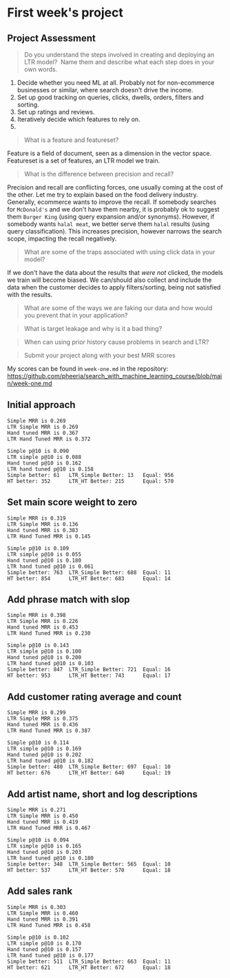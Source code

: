 # First week's project

## Project Assessment
> Do you understand the steps involved in creating and deploying an LTR model?  Name them and describe what each step does in your own words.

1. Decide whether you need ML at all. Probably not for non-ecommerce businesses or similar, where search doesn't drive the income.
2. Set up good tracking on queries, clicks, dwells, orders, filters and sorting.
3. Set up ratings and reviews.
4. Iteratively decide which features to rely on.
5. 


> What is a feature and featureset?

Feature is a field of document, seen as a dimension in the vector space.
Featureset is a set of features, an LTR model we train.

> What is the difference between precision and recall?

Precision and recall are conflicting forces, one usually coming at the cost of the other. Let me try to explain based on the food delivery industry.
Generally, ecommerce wants to improve the recall. If somebody searches for `McDonald's` and we don't have them nearby, it is probably ok to suggest them `Burger King` (using query expansion and/or synonyms). However, if somebody wants `halal meat`, we better serve them `halal` results (using query classification). This increases precision, however narrows the search scope, impacting the recall negatively.

> What are some of the traps associated with using click data in your model?

If we don't have the data about the results that *were not* clicked, the models we train will become biased. We can/should also collect and include the data when the customer decides to apply filters/sorting, being not satisfied with the results. 

> What are some of the ways we are faking our data and how would you prevent that in your application?

> What is target leakage and why is it a bad thing?

> When can using prior history cause problems in search and LTR?

> Submit your project along with your best MRR scores

My scores can be found in `week-one.md` in the repository: https://github.com/pheeria/search_with_machine_learning_course/blob/main/week-one.md 

## Initial approach

```
Simple MRR is 0.269
LTR Simple MRR is 0.269
Hand tuned MRR is 0.367
LTR Hand Tuned MRR is 0.372

Simple p@10 is 0.090
LTR simple p@10 is 0.088
Hand tuned p@10 is 0.162
LTR hand tuned p@10 is 0.158
Simple better: 61   LTR_Simple Better: 13   Equal: 956
HT better: 352      LTR_HT Better: 215      Equal: 570
```

## Set main score weight to zero

```
Simple MRR is 0.319
LTR Simple MRR is 0.136
Hand tuned MRR is 0.383
LTR Hand Tuned MRR is 0.145

Simple p@10 is 0.109
LTR simple p@10 is 0.055
Hand tuned p@10 is 0.180
LTR hand tuned p@10 is 0.061
Simple better: 763  LTR_Simple Better: 688  Equal: 11
HT better: 854      LTR_HT Better: 683      Equal: 14
```

## Add phrase match with slop

```
Simple MRR is 0.398
LTR Simple MRR is 0.226
Hand tuned MRR is 0.453
LTR Hand Tuned MRR is 0.230

Simple p@10 is 0.143
LTR simple p@10 is 0.100
Hand tuned p@10 is 0.200
LTR hand tuned p@10 is 0.103
Simple better: 847  LTR_Simple Better: 721  Equal: 16
HT better: 953      LTR_HT Better: 743      Equal: 17
```

## Add customer rating average and count
```
Simple MRR is 0.299
LTR Simple MRR is 0.375
Hand tuned MRR is 0.436
LTR Hand Tuned MRR is 0.387

Simple p@10 is 0.114
LTR simple p@10 is 0.169
Hand tuned p@10 is 0.202
LTR hand tuned p@10 is 0.182
Simple better: 480  LTR_Simple Better: 697  Equal: 10
HT better: 676      LTR_HT Better: 640      Equal: 19
```

## Add artist name, short and log descriptions

```
Simple MRR is 0.271
LTR Simple MRR is 0.450
Hand tuned MRR is 0.419
LTR Hand Tuned MRR is 0.467

Simple p@10 is 0.094
LTR simple p@10 is 0.165
Hand tuned p@10 is 0.203
LTR hand tuned p@10 is 0.180
Simple better: 348  LTR_Simple Better: 565  Equal: 10
HT better: 537      LTR_HT Better: 570      Equal: 18
```

## Add sales rank

```
Simple MRR is 0.303
LTR Simple MRR is 0.460
Hand tuned MRR is 0.391
LTR Hand Tuned MRR is 0.458

Simple p@10 is 0.102
LTR simple p@10 is 0.170
Hand tuned p@10 is 0.157
LTR hand tuned p@10 is 0.177
Simple better: 511  LTR_Simple Better: 663  Equal: 11
HT better: 621      LTR_HT Better: 672      Equal: 18
```